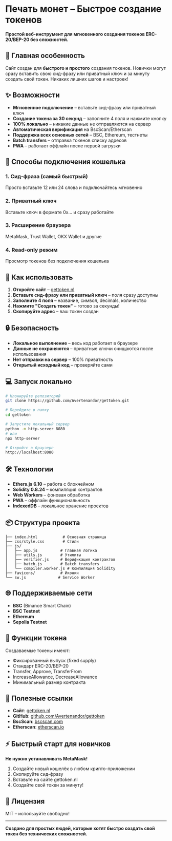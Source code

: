 # Печать монет – Быстрое создание токенов

**Простой веб-инструмент для мгновенного создания токенов ERC-20/BEP-20 без сложностей.**

## 🚀 Главная особенность
Сайт создан для **быстрого и простого** создания токенов. Новички могут сразу вставить свою сид-фразу или приватный ключ и за минуту создать свой токен. Никаких лишних шагов и настроек!

## ✨ Возможности
- **Мгновенное подключение** – вставьте сид-фразу или приватный ключ
- **Создание токена за 30 секунд** – заполните 4 поля и нажмите кнопку
- **100% локально** – никакие данные не отправляются на сервер
- **Автоматическая верификация** на BscScan/Etherscan
- **Поддержка всех основных сетей** – BSC, Ethereum, тестнеты
- **Batch transfers** – отправка токенов списку адресов
- **PWA** – работает оффлайн после первой загрузки

## 📱 Способы подключения кошелька

### 1. **Сид-фраза (самый быстрый)**
Просто вставьте 12 или 24 слова и подключайтесь мгновенно

### 2. **Приватный ключ**  
Вставьте ключ в формате 0x... и сразу работайте

### 3. **Расширение браузера**
MetaMask, Trust Wallet, OKX Wallet и другие

### 4. **Read-only режим**
Просмотр токенов без подключения кошелька

## 🎯 Как использовать

1. **Откройте сайт** – [gettoken.nl](https://gettoken.nl)
2. **Вставьте сид-фразу или приватный ключ** – поля сразу доступны
3. **Заполните 4 поля** – название, символ, decimals, количество
4. **Нажмите "Создать токен"** – готово за секунды!
5. **Скопируйте адрес** – ваш токен создан

## 🔒 Безопасность

- **Локальное выполнение** – весь код работает в браузере
- **Данные не сохраняются** – приватные ключи очищаются после использования  
- **Нет отправки на сервер** – 100% приватность
- **Открытый исходный код** – проверяйте сами

## 💻 Запуск локально

```bash
# Клонируйте репозиторий
git clone https://github.com/Avertenandor/gettoken.git

# Перейдите в папку
cd gettoken

# Запустите локальный сервер
python -m http.server 8080
# или
npx http-server

# Откройте в браузере
http://localhost:8080
```

## 🛠 Технологии

- **Ethers.js 6.10** – работа с блокчейном
- **Solidity 0.8.24** – компиляция контрактов
- **Web Workers** – фоновая обработка
- **PWA** – оффлайн функциональность
- **IndexedDB** – локальное хранение проектов

## 📦 Структура проекта

```
├── index.html           # Основная страница
├── css/style.css        # Стили
├── js/
│   ├── app.js          # Главная логика
│   ├── utils.js        # Утилиты
│   ├── verifier.js     # Верификация контрактов
│   ├── batch.js        # Batch transfers
│   └── compiler.worker.js # Компиляция Solidity
├── favicons/           # Иконки
└── sw.js              # Service Worker
```

## 🌐 Поддерживаемые сети

- **BSC** (Binance Smart Chain)
- **BSC Testnet**
- **Ethereum**
- **Sepolia Testnet**

## 📝 Функции токена

Создаваемые токены имеют:
- Фиксированный выпуск (fixed supply)
- Стандарт ERC-20/BEP-20
- Transfer, Approve, TransferFrom
- IncreaseAllowance, DecreaseAllowance
- Минимальный размер контракта

## 🔗 Полезные ссылки

- **Сайт**: [gettoken.nl](https://gettoken.nl)
- **GitHub**: [github.com/Avertenandor/gettoken](https://github.com/Avertenandor/gettoken)
- **BscScan**: [bscscan.com](https://bscscan.com)
- **Etherscan**: [etherscan.io](https://etherscan.io)

## ⚡ Быстрый старт для новичков

**Не нужно устанавливать MetaMask!** 
1. Создайте новый кошелёк в любом крипто-приложении
2. Скопируйте сид-фразу
3. Вставьте на сайте gettoken.nl
4. Создайте свой токен за минуту!

## 📄 Лицензия

MIT – используйте свободно!

---

**Создано для простых людей, которые хотят быстро создать свой токен без технических сложностей.**
